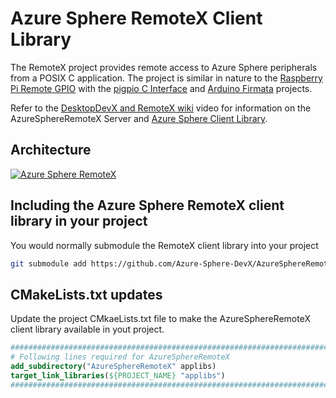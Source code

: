 # Azure Sphere RemoteX Client Library

The RemoteX project provides remote access to Azure Sphere peripherals from a POSIX C application. The project is similar in nature to the [Raspberry Pi Remote GPIO](https://gpiozero.readthedocs.io/en/stable/remote_gpio.html) with the [pigpio C Interface](http://abyz.me.uk/rpi/pigpio/cif.html) and [Arduino Firmata](https://docs.arduino.cc/hacking/software/FirmataLibrary) projects. 

Refer to the [DesktopDevX and RemoteX wiki](https://github.com/Azure-Sphere-DevX/DesktopDevX.Examples/wiki) video for information on the AzureSphereRemoteX Server and [Azure Sphere Client Library](https://github.com/Azure-Sphere-DevX/AzureSphereRemoteX.Client).

## Architecture

[![ Azure Sphere RemoteX](https://github.com/Azure-Sphere-DevX/DesktopDevX.Examples/wiki/media/AzureSphereRemoteX.png)](https://youtu.be/jWPutk1xNt8)

## Including the Azure Sphere RemoteX client library in your project

You would normally submodule the RemoteX client library into your project

```bash
git submodule add https://github.com/Azure-Sphere-DevX/AzureSphereRemoteX.Client.git AzureSphereRemoteX
```

## CMakeLists.txt updates

Update the project CMkaeLists.txt file to make the AzureSphereRemoteX client library available in yout project.

```cmake
################################################################################
# Following lines required for AzureSphereRemoteX
add_subdirectory("AzureSphereRemoteX" applibs)
target_link_libraries(${PROJECT_NAME} "applibs")
################################################################################
```
